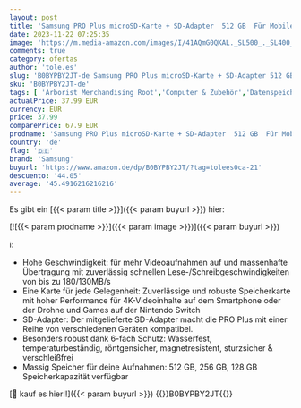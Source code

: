 ```yaml
---
layout: post
title: 'Samsung PRO Plus microSD-Karte + SD-Adapter  512 GB  Für Mobile Gaming auf Smartphones  Tablets und Handheld Konsolen  UHS-I U3  Full HD & 4K UHD  180 MB/s Lesen  130 MB/s Schreiben  MB-MD512SA/EU'
date: 2023-11-22 07:25:35
image: 'https://m.media-amazon.com/images/I/41AQmG0QKAL._SL500_._SL400_.jpg'
comments: true
category: ofertas
author: 'tole.es'
slug: 'B0BYPBY2JT-de Samsung PRO Plus microSD-Karte + SD-Adapter 512 GB Für...'
sku: 'B0BYPBY2JT-de'
tags: [ 'Arborist Merchandising Root','Computer & Zubehör','Datenspeicher','Externe Datenspeicher','Micro SD Speicherkarten','Self Service','Special Features Stores','Speicherkarten','Speicherkarten & USB-Sticks','a4cbee59-f823-40fe-831a-7de64f655f6f_0','a4cbee59-f823-40fe-831a-7de64f655f6f_9901','samsung','🇩🇪', ]
actualPrice: 37.99 EUR
currency: EUR
price: 37.99
comparePrice: 67.9 EUR
prodname: 'Samsung PRO Plus microSD-Karte + SD-Adapter  512 GB  Für Mobile Gaming auf Smartphones  Tablets und Handheld Konsolen  UHS-I U3  Full HD & 4K UHD  180 MB/s Lesen  130 MB/s Schreiben  MB-MD512SA/EU'
country: 'de'
flag: '🇩🇪'
brand: 'Samsung'
buyurl: 'https://www.amazon.de/dp/B0BYPBY2JT/?tag=tolees0ca-21'
descuento: '44.05'
average: '45.4916216216216'
---
```


Es gibt ein [{{< param title >}}]({{< param buyurl >}}) hier:

[![{{< param prodname >}}]({{< param image >}})]({{< param buyurl >}})

ℹ️:

- Hohe Geschwindigkeit: für mehr Videoaufnahmen auf und massenhafte Übertragung mit zuverlässig schnellen Lese-/Schreibgeschwindigkeiten von bis zu 180/130MB/s
- Eine Karte für jede Gelegenheit: Zuverlässige und robuste Speicherkarte mit hoher Performance für 4K-Videoinhalte auf dem Smartphone oder der Drohne und Games auf der Nintendo Switch
- SD-Adapter: Der mitgelieferte SD-Adapter macht die PRO Plus mit einer Reihe von verschiedenen Geräten kompatibel.
- Besonders robust dank 6-fach Schutz: Wasserfest, temperaturbeständig, röntgensicher, magnetresistent, sturzsicher & verschleißfrei
- Massig Speicher für deine Aufnahmen: 512 GB, 256 GB, 128 GB Speicherkapazität verfügbar

[🛒 kauf es hier!!]({{< param buyurl >}})
{{<world>}}B0BYPBY2JT{{</world>}}
